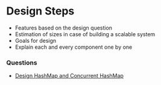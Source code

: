 # Design Steps

* Features based on the design question
* Estimation of sizes in case of building a scalable system
* Goals for design
* Explain each and every component one by one


### Questions

* [Design HashMap and Concurrent HashMap](/Design/02-HashMap.md)